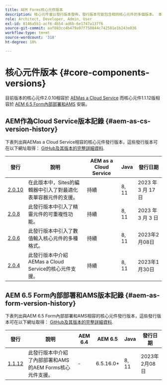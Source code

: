 ```yaml
---
title: AEM Forms核心元件版本
description: 核心元件會以發行版本發佈，發行版本可能包含相同核心元件的多個版本。 本檔案說明什麼是發行版本和版本，以及如何瞭解與核心元件和AEM的相容性。
role: Architect, Developer, Admin, User
exl-id: 8146a5b1-acf6-4b54-ad6b-6e1747a137f6
source-git-commit: aaf083cc4b479a97f750844c742581e1b243e036
workflow-type: tm+mt
source-wordcount: '318'
ht-degree: 10%

---
```


# 核心元件版本 {#core-components-versions}

目前版本的核心元件2.0.10相容於 [AEMas a Cloud Service](https://experienceleague.adobe.com/docs/experience-manager-cloud-service/landing/home.html) 而核心元件1.1.12版相容於 [AEM 6.5 Form內部部署和AMS](https://experienceleague.adobe.com/docs/experience-manager-65/user-guide/home.html) 安裝。

## AEM作為Cloud Service版本記錄 {#aem-as-cs-version-history}

下表列出與AEMas a Cloud Service相容的核心元件發行版本，這些發行版本可在以下網址取得： [GitHub及其版本的完整詳細資料](https://github.com/adobe/aem-core-forms-components/releases).

| 發行 | 說明 | AEM as a Cloud Service  | Java | 發行日期 |
|---|---|---|---|---|
| [2.0.10](https://github.com/adobe/aem-core-forms-components/releases/tag/core-forms-components-reactor-2.0.10) | 在此版本中，Sites的編輯器中引入了對最適化表單容器元件的支援。 | 持續 | 8, 11 | 2023 年 3 月 17 日 |
| [2.0.8](https://github.com/adobe/aem-core-forms-components/releases/tag/core-forms-components-reactor-2.0.8) | 此發行版本中引入了精靈元件的可重複性功能。 | 持續 | 8, 11 | 2023 年 3 月 3 日 |
| [2.0.6](https://github.com/adobe/aem-core-forms-components/releases/tag/core-forms-components-reactor-2.0.6) | 此發行版本中引入了數值輸入核心元件的多種格式。 | 持續 | 8, 11 | 2023年2月08日 |
| [2.0.4](https://github.com/adobe/aem-core-forms-components/releases/tag/core-forms-components-reactor-2.0.6) | 此發行版本中介紹AEMas a Cloud Service的核心元件支援。 | 持續 | 8, 11 | 2023年1月30日 |

## AEM 6.5 Form內部部署和AMS版本記錄 {#aem-as-form-version-history}

下表列出與AEM 6.5 Form內部部署和AMS相容的核心元件發行版本，這些發行版本可在以下網址取得： [GitHub及其版本的完整詳細資料](https://github.com/adobe/aem-core-forms-components/releases/tag/core-forms-components-reactor-1.1.12).

| 發行 | 說明 | AEM 6.4 | AEM 6.5 | Java | 發行日期 |
|---|---|---|---|---|---|
| [1.1.12](https://github.com/adobe/aem-core-forms-components/releases/tag/core-forms-components-reactor-1.1.12) | 此發行版本中介紹了內部部署和AMS的AEM Forms核心元件支援。 | - | 6.5.16.0+ | 8, 11 | 2023年2月08日 |
